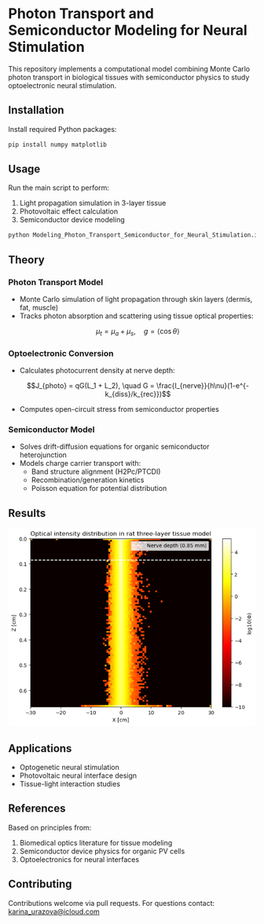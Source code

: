 # Photon Transport and Semiconductor Modeling for Neural Stimulation

This repository implements a computational model combining Monte Carlo photon transport in biological tissues with semiconductor physics to study optoelectronic neural stimulation.

## Installation

Install required Python packages:
```bash
pip install numpy matplotlib
```

## Usage

Run the main script to perform:
1. Light propagation simulation in 3-layer tissue
2. Photovoltaic effect calculation
3. Semiconductor device modeling

```bash
python Modeling_Photon_Transport_Semiconductor_for_Neural_Stimulation.ipynb
```

## Theory

### Photon Transport Model
- Monte Carlo simulation of light propagation through skin layers (dermis, fat, muscle)
- Tracks photon absorption and scattering using tissue optical properties:
  ```math
  \mu_t = \mu_a + \mu_s, \quad g = \langle \cos\theta \rangle
  ```

### Optoelectronic Conversion
- Calculates photocurrent density at nerve depth:
  ```math
  J_{photo} = qG(L_1 + L_2), \quad G = \frac{I_{nerve}}{h\nu}(1-e^{-k_{diss}/k_{rec}})
  ```
- Computes open-circuit stress from semiconductor properties

### Semiconductor Model
- Solves drift-diffusion equations for organic semiconductor heterojunction
- Models charge carrier transport with:
  - Band structure alignment (H2Pc/PTCDI)
  - Recombination/generation kinetics
  - Poisson equation for potential distribution

## Results

![result](result_monte-carlo.png)

## Applications
- Optogenetic neural stimulation
- Photovoltaic neural interface design
- Tissue-light interaction studies

## References
Based on principles from:
1. Biomedical optics literature for tissue modeling
2. Semiconductor device physics for organic PV cells
3. Optoelectronics for neural interfaces

## Contributing
Contributions welcome via pull requests. For questions contact: karina_urazova@icloud.com
